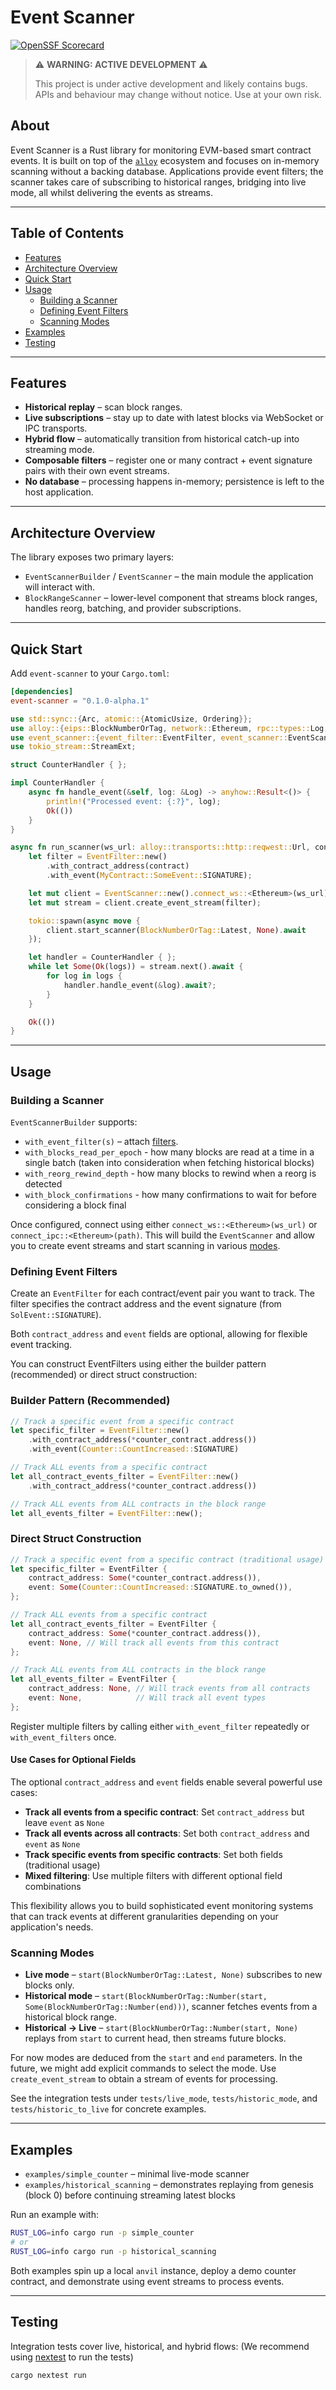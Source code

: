 # Event Scanner

[![OpenSSF Scorecard](https://api.securityscorecards.dev/projects/github.com/OpenZeppelin/event-scanner/badge)](https://api.securityscorecards.dev/projects/github.com/OpenZeppelin/event-scanner)

> ⚠️ **WARNING: ACTIVE DEVELOPMENT** ⚠️
>
> This project is under active development and likely contains bugs. APIs and behaviour may change without notice. Use at your own risk.

## About

Event Scanner is a Rust library for monitoring EVM-based smart contract events. It is built on top of the [`alloy`](https://github.com/alloy-rs/alloy) ecosystem and focuses on in-memory scanning without a backing database. Applications provide event filters; the scanner takes care of subscribing to historical ranges, bridging into live mode, all whilst delivering the events as streams.

---

## Table of Contents

- [Features](#features)
- [Architecture Overview](#architecture-overview)
- [Quick Start](#quick-start)
- [Usage](#usage)
  - [Building a Scanner](#building-a-scanner)
  - [Defining Event Filters](#defining-event-filters)
  - [Scanning Modes](#scanning-modes)
- [Examples](#examples)
- [Testing](#testing)

---

## Features

- **Historical replay** – scan block ranges.
- **Live subscriptions** – stay up to date with latest blocks via WebSocket or IPC transports.
- **Hybrid flow** – automatically transition from historical catch-up into streaming mode.
- **Composable filters** – register one or many contract + event signature pairs with their own event streams.
- **No database** – processing happens in-memory; persistence is left to the host application.

---

## Architecture Overview

The library exposes two primary layers:

- `EventScannerBuilder` / `EventScanner` – the main module the application will interact with. 
- `BlockRangeScanner` – lower-level component that streams block ranges, handles reorg, batching, and provider subscriptions.


---

## Quick Start

Add `event-scanner` to your `Cargo.toml`:

```toml
[dependencies]
event-scanner = "0.1.0-alpha.1"
```

 ```rust
 use std::sync::{Arc, atomic::{AtomicUsize, Ordering}};
 use alloy::{eips::BlockNumberOrTag, network::Ethereum, rpc::types::Log, sol_types::SolEvent};
 use event_scanner::{event_filter::EventFilter, event_scanner::EventScanner};
 use tokio_stream::StreamExt;

 struct CounterHandler { };

 impl CounterHandler {
     async fn handle_event(&self, log: &Log) -> anyhow::Result<()> {
         println!("Processed event: {:?}", log);
         Ok(())
     }
 }

 async fn run_scanner(ws_url: alloy::transports::http::reqwest::Url, contract: alloy::primitives::Address) -> anyhow::Result<()> {
     let filter = EventFilter::new()
         .with_contract_address(contract)
         .with_event(MyContract::SomeEvent::SIGNATURE);

     let mut client = EventScanner::new().connect_ws::<Ethereum>(ws_url).await?;
     let mut stream = client.create_event_stream(filter);

     tokio::spawn(async move {
         client.start_scanner(BlockNumberOrTag::Latest, None).await
     });

     let handler = CounterHandler { };
     while let Some(Ok(logs)) = stream.next().await {
         for log in logs {
             handler.handle_event(&log).await?;
         }
     }

     Ok(())
 }
 ```

---

## Usage

### Building a Scanner

`EventScannerBuilder` supports:

- `with_event_filter(s)` – attach [filters](#defining-event-filters).
- `with_blocks_read_per_epoch` - how many blocks are read at a time in a single batch (taken into consideration when fetching historical blocks)
- `with_reorg_rewind_depth` - how many blocks to rewind when a reorg is detected
- `with_block_confirmations` - how many confirmations to wait for before considering a block final

Once configured, connect using either `connect_ws::<Ethereum>(ws_url)` or `connect_ipc::<Ethereum>(path)`. This will build the `EventScanner` and allow you to create event streams and start scanning in various [modes](#scanning-modes).


### Defining Event Filters

Create an `EventFilter` for each contract/event pair you want to track. The filter specifies the contract address and the event signature (from `SolEvent::SIGNATURE`).

Both `contract_address` and `event` fields are optional, allowing for flexible event tracking.

You can construct EventFilters using either the builder pattern (recommended) or direct struct construction:

### Builder Pattern (Recommended)

```rust
// Track a specific event from a specific contract
let specific_filter = EventFilter::new()
    .with_contract_address(*counter_contract.address())
    .with_event(Counter::CountIncreased::SIGNATURE)

// Track ALL events from a specific contract
let all_contract_events_filter = EventFilter::new()
    .with_contract_address(*counter_contract.address())

// Track ALL events from ALL contracts in the block range
let all_events_filter = EventFilter::new();
```

### Direct Struct Construction

```rust
// Track a specific event from a specific contract (traditional usage)
let specific_filter = EventFilter {
    contract_address: Some(*counter_contract.address()),
    event: Some(Counter::CountIncreased::SIGNATURE.to_owned()),
};

// Track ALL events from a specific contract
let all_contract_events_filter = EventFilter {
    contract_address: Some(*counter_contract.address()),
    event: None, // Will track all events from this contract
};

// Track ALL events from ALL contracts in the block range
let all_events_filter = EventFilter {
    contract_address: None, // Will track events from all contracts
    event: None,            // Will track all event types
};
```

Register multiple filters by calling either `with_event_filter` repeatedly or `with_event_filters` once.

#### Use Cases for Optional Fields

The optional `contract_address` and `event` fields enable several powerful use cases:

- **Track all events from a specific contract**: Set `contract_address` but leave `event` as `None`
- **Track all events across all contracts**: Set both `contract_address` and `event` as `None`
- **Track specific events from specific contracts**: Set both fields (traditional usage)
- **Mixed filtering**: Use multiple filters with different optional field combinations

This flexibility allows you to build sophisticated event monitoring systems that can track events at different granularities depending on your application's needs.


### Scanning Modes

- **Live mode** – `start(BlockNumberOrTag::Latest, None)` subscribes to new blocks only.
- **Historical mode** – `start(BlockNumberOrTag::Number(start, Some(BlockNumberOrTag::Number(end)))`, scanner fetches events from a historical block range.
- **Historical → Live** – `start(BlockNumberOrTag::Number(start, None)` replays from `start` to current head, then streams future blocks.

For now modes are deduced from the `start` and `end` parameters. In the future, we might add explicit commands to select the mode. Use `create_event_stream` to obtain a stream of events for processing.

See the integration tests under `tests/live_mode`, `tests/historic_mode`, and `tests/historic_to_live` for concrete examples.

---

## Examples

- `examples/simple_counter` – minimal live-mode scanner
- `examples/historical_scanning` – demonstrates replaying from genesis (block 0) before continuing streaming latest blocks

Run an example with:

```bash
RUST_LOG=info cargo run -p simple_counter
# or
RUST_LOG=info cargo run -p historical_scanning
```

Both examples spin up a local `anvil` instance, deploy a demo counter contract, and demonstrate using event streams to process events.

---

## Testing

Integration tests cover live, historical, and hybrid flows:
(We recommend using [nextest](https://crates.io/crates/cargo-nextest) to run the tests)

```bash
cargo nextest run
```

